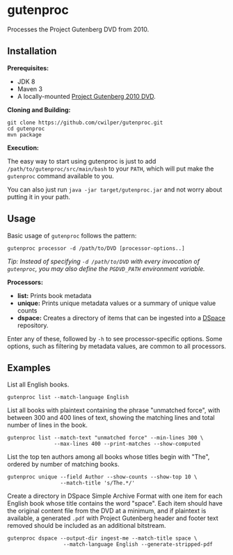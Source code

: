 # gutenproc

Processes the Project Gutenberg DVD from 2010.

## Installation

**Prerequisites:**

* JDK 8
* Maven 3
* A locally-mounted [Project Gutenberg 2010 DVD](https://www.gutenberg.org/wiki/Gutenberg:The_CD_and_DVD_Project).

**Cloning and Building:**

    git clone https://github.com/cwilper/gutenproc.git
    cd gutenproc
    mvn package

**Execution:**

The easy way to start using gutenproc is just to add ``/path/to/gutenproc/src/main/bash`` to your ``PATH``, which will put make the ``gutenproc`` command available to you.

You can also just run ``java -jar target/gutenproc.jar`` and not worry about putting it in your path.

## Usage

Basic usage of ``gutenproc`` follows the pattern:

    gutenproc processor -d /path/to/DVD [processor-options..]

_Tip: Instead of specifying ``-d /path/to/DVD`` with every invocation of ``gutenproc``, you may also define the ``PGDVD_PATH`` environment variable._

**Processors:**

* **list:** Prints book metadata
* **unique:** Prints unique metadata values or a summary of unique value counts
* **dspace:** Creates a directory of items that can be ingested into a [DSpace](http://dspace.org/) repository.

Enter any of these, followed by ``-h`` to see processor-specific options. Some options, such as filtering by metadata values, are common to all processors.

## Examples

List all English books.

    gutenproc list --match-language English

List all books with plaintext containing the phrase "unmatched force", with between 300 and 400 lines of text, showing the matching lines and total number of lines in the book.

    gutenproc list --match-text "unmatched force" --min-lines 300 \
                   --max-lines 400 --print-matches --show-computed

List the top ten authors among all books whose titles begin with "The", ordered by number of matching books.

    gutenproc unique --field Author --show-counts --show-top 10 \
                     --match-title 's/The.*/'

Create a directory in DSpace Simple Archive Format with one item for each English book whose title contains the word "space". Each item should have the original content file from the DVD at a minimum, and if plaintext is available, a generated ``.pdf`` with Project Gutenberg header and footer text removed should be included as an additional bitstream.

	gutenproc dspace --output-dir ingest-me --match-title space \
                      --match-language English --generate-stripped-pdf
